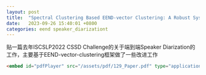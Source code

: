 ```yaml
---
layout: post
title:  "Spectral Clustering Based EEND-vector Clustering: A Robust System Fine-tuned on Simulated Conversations"
date:   2023-09-26 15:40:01 +0800
categories: eend speaker_diarizationt
---
```




贴一篇去年ISCSLP2022 CSSD Challenge的关于端到端Speaker Diarization的工作，主要基于EEND-vector-clustering框架做了一些改进工作

```html
<embed id="pdfPlayer" src="/assets/pdf/129_Paper.pdf" type="application/pdf" width="100%" height="600" >
```

